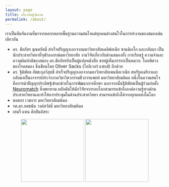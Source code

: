 ```yaml
---
layout: page
title: เกี่ยวกับผู้จัดงาน
permalink: /about/
---
```


เราเป็นทีมจัดงานที่มาจากหลากหลายพื้นฐานความสนใจแต่ทุกคนต่างสนใจในการทำงานของสมองเช่นเดียวกัน

- ดร. ชัยภัทร ชุณหรัศมิ์ สำเร็จปริญญาเอกจากมหาวิทยาลัยแคลิฟอเนีย ซานดิเอโก และกลับมา
  เป็นนักประสาทวิทยาที่จุฬาลงกรณ์มหาวิทยาลัย งานวิจัยเกี่ยวกับด้านสมองทั้ง การเรียนรู้
  ความจำและความผิดปกติของสมอง ดร.ชัยภัทรยังเป็นผู้แปลหนังสือ ชายผู้เห็นภรรยาเป็นหมวก: โลกพิศวงของโรคสมอง
  ซึ่งเขียนโดย Oliver Sacks (โอลิเวอร์ แซกส์) อีกด้วย
- ดร. ฐิติพัทธ อัชชะกุลวิสุทธิ์ สำเร็จปริญญาเอกจากมหาวิทยาลัยเพนซิลเวเนีย สหรัฐอเมริกาและ
  กลับมาเป็นอาจารย์ประจำภาควิชาวิศวกรรมชีวการแพทย์ มหาวิทยาลัยมหิดล
  หนึ่งในความสนใจคือการนำปัญญาประดิษฐ์เข้ามาช่วยในการพัฒนาการศึกษา
  นอกจากนั้นฐิติพัทธเป็นผู้ร่วมก่อตั้ง [Neuromatch](https://neuromatch.io/) ซึ่งพยายาม
  ผลักดันให้นักวิจัยจากรอบโลกสามารถเข้าถึงองค์ความรู้ทางด้านประสาทวิทยาและทำให้การประชุมในด้านประสาทวิทยา
  สามารถเข้าถึงได้จากทุกแหล่งในโลก
- พงศกร เวชการ มหาวิทยาลัยมหิดล
- รศ.ดร.ยศชนัน วงศ์สวัสดิ์ มหาวิทยาลัยมหิดล
- เฮนรี่ แทน ศิลปินอิสระ

<center>
  <p class="sponsor-imgs">
    <div class="row">
      <img src="{{ site.baseurl }}/images/chula-logo.png"  width="200" />
      <img src="{{ site.baseurl }}/images/mahidol-logo.png"  width="200" />
    </div>
  </p>
</center>
